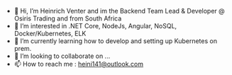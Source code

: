 - 👋 Hi, I’m Heinrich Venter and im the Backend Team Lead & Developer @ Osiris Trading and from South Africa
- 👀 I’m interested in .NET Core, NodeJs, Angular, NoSQL, Docker/Kubernetes, ELK
- 🌱 I’m currently learning how to develop and setting up Kubernetes on prem.
- 💞️ I’m looking to collaborate on ...
- 📫 How to reach me : heini141@outlook.com

<!---
Heinrichv/Heinrichv is a ✨ special ✨ repository because its `README.md` (this file) appears on your GitHub profile.
You can click the Preview link to take a look at your changes.
--->
